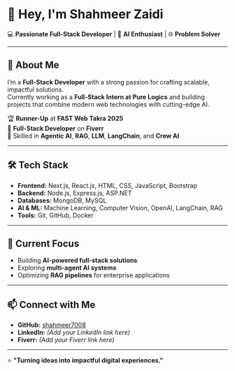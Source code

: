 # 👋 Hey, I'm Shahmeer Zaidi

💻 **Passionate Full-Stack Developer** | 🚀 **AI Enthusiast** | 🌐 **Problem Solver**  

---

## 🌟 About Me  
I’m a **Full-Stack Developer** with a strong passion for crafting scalable, impactful solutions.  
Currently working as a **Full-Stack Intern at Pure Logics** and building projects that combine modern web technologies with cutting-edge AI.  

🏆 **Runner-Up** at **FAST Web Takra 2025**  
💼 **Full-Stack Developer** on **Fiverr**  
🤖 Skilled in **Agentic AI**, **RAG**, **LLM**, **LangChain**, and **Crew AI**  

---

## 🛠️ Tech Stack  
- **Frontend:** Next.js, React.js, HTML, CSS, JavaScript, Bootstrap  
- **Backend:** Node.js, Express.js, ASP.NET  
- **Databases:** MongoDB, MySQL  
- **AI & ML:** Machine Learning, Computer Vision, OpenAI, LangChain, RAG  
- **Tools:** Git, GitHub, Docker  

---

## 📌 Current Focus  
- Building **AI-powered full-stack solutions**  
- Exploring **multi-agent AI systems**  
- Optimizing **RAG pipelines** for enterprise applications  

---

## 📫 Connect with Me  
- **GitHub:** [shahmeer7008](https://github.com/shahmeer7008)  
- **LinkedIn:** *(Add your LinkedIn link here)*  
- **Fiverr:** *(Add your Fiverr link here)*  

---

⭐ **"Turning ideas into impactful digital experiences."**
